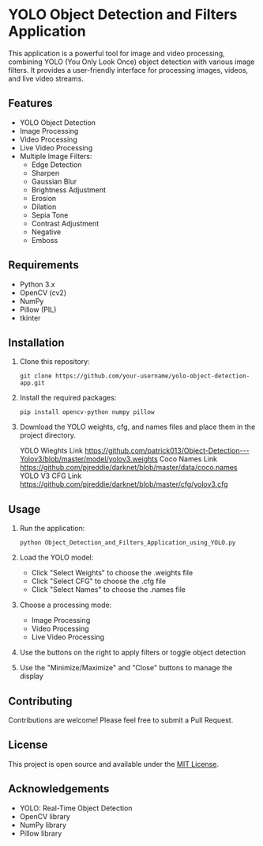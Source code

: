 # YOLO Object Detection and Filters Application

This application is a powerful tool for image and video processing, combining YOLO (You Only Look Once) object detection with various image filters. It provides a user-friendly interface for processing images, videos, and live video streams.

## Features

- YOLO Object Detection
- Image Processing
- Video Processing
- Live Video Processing
- Multiple Image Filters:
  - Edge Detection
  - Sharpen
  - Gaussian Blur
  - Brightness Adjustment
  - Erosion
  - Dilation
  - Sepia Tone
  - Contrast Adjustment
  - Negative
  - Emboss

## Requirements

- Python 3.x
- OpenCV (cv2)
- NumPy
- Pillow (PIL)
- tkinter

## Installation

1. Clone this repository:
   ```
   git clone https://github.com/your-username/yolo-object-detection-app.git
   ```

2. Install the required packages:
   ```
   pip install opencv-python numpy pillow
   ```

3. Download the YOLO weights, cfg, and names files and place them in the project directory.
   
   YOLO Wieghts Link
https://github.com/patrick013/Object-Detection---Yolov3/blob/master/model/yolov3.weights
   Coco Names Link
https://github.com/pjreddie/darknet/blob/master/data/coco.names
   YOLO V3 CFG Link
https://github.com/pjreddie/darknet/blob/master/cfg/yolov3.cfg
   

## Usage

1. Run the application:
   ```
   python Object_Detection_and_Filters_Application_using_YOLO.py
   ```

2. Load the YOLO model:
   - Click "Select Weights" to choose the .weights file
   - Click "Select CFG" to choose the .cfg file
   - Click "Select Names" to choose the .names file

3. Choose a processing mode:
   - Image Processing
   - Video Processing
   - Live Video Processing

4. Use the buttons on the right to apply filters or toggle object detection

5. Use the "Minimize/Maximize" and "Close" buttons to manage the display

## Contributing

Contributions are welcome! Please feel free to submit a Pull Request.

## License

This project is open source and available under the [MIT License](LICENSE).

## Acknowledgements

- YOLO: Real-Time Object Detection
- OpenCV library
- NumPy library
- Pillow library

